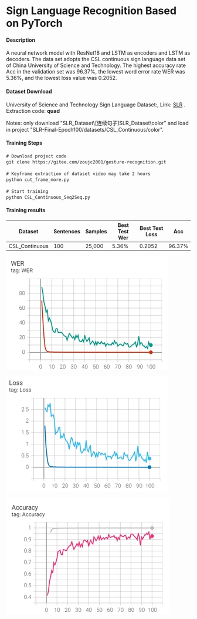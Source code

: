# Sign Language Recognition Based on PyTorch

#### Description
A neural network model with ResNet18 and LSTM as encoders and LSTM as decoders. The data set adopts the CSL continuous sign language data set of China University of Science and Technology. The highest accuracy rate Acc in the validation set was 96.37%, the lowest word error rate WER was 5.36%, and the lowest loss value was 0.2052.



#### Dataset Download

University of Science and Technology Sign Language Dataset:, Link: [SLR](https://pan.baidu.com/s/140JxG7tZ1VBbFkHw3NAeaQ?pwd=quad) . Extraction code: **quad**

Notes: only download "SLR_Dataset\\[连续句子]SLR_Dataset\color" and load in project "SLR-Final-Epoch100/datasets/CSL_Continuous/color".

#### Training Steps

```git
# Download project code
git clone https://gitee.com/zoujc2001/gesture-recognition.git

# Keyframe extraction of dataset video may take 2 hours
python cut_frame_more.py

# Start training
python CSL_Continuous_Seq2Seq.py
```



#### Training results

| Dataset        | Sentences | Samples | Best Test Wer | Best Test Loss | Acc    |
| -------------- | --------- | ------- | ------------- | -------------- | ------ |
| CSL_Continuous | 100       | 25,000  | 5.36%         | 0.2052         | 96.37% |

![image-20221126004347064](README.en.assets/image-20221126004347064.png)

![image-20221126004418097](README.en.assets/image-20221126004418097.png)

![image-20221126004445500](README.en.assets/image-20221126004445500.png)


